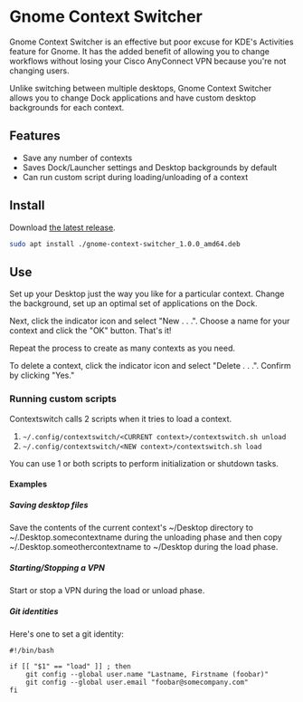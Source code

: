 # Gnome Context Switcher

Gnome Context Switcher is an effective but poor excuse for KDE's Activities
feature for Gnome.  It has the added benefit of allowing you to change
workflows without losing your Cisco AnyConnect VPN because you're not changing
users.

Unlike switching between multiple desktops, Gnome Context Switcher allows you
to change Dock applications and have custom desktop backgrounds for each
context.

## Features

+ Save any number of contexts
+ Saves Dock/Launcher settings and Desktop backgrounds by default
+ Can run custom script during loading/unloading of a context

## Install

Download [the latest release](https://github.com/jsseidel/gnome-context-switcher/releases).

```bash
sudo apt install ./gnome-context-switcher_1.0.0_amd64.deb
```

## Use

Set up your Desktop just the way you like for a particular context. Change the
background, set up an optimal set of applications on the Dock.

Next, click the indicator icon and select "New . . .". Choose a name for your
context and click the "OK" button. That's it!

Repeat the process to create as many contexts as you need.

To delete a context, click the indicator icon and select "Delete . . .".
Confirm by clicking "Yes."

### Running custom scripts

Contextswitch calls 2 scripts when it tries to load a context.

1. `~/.config/contextswitch/<CURRENT context>/contextswitch.sh unload`
2. `~/.config/contextswitch/<NEW context>/contextswitch.sh load`

You can use 1 or both scripts to perform initialization or shutdown tasks.

#### Examples

##### Saving desktop files

Save the contents of the current context's ~/Desktop directory to
~/.Desktop.somecontextname during the unloading phase and then copy
~/.Desktop.someothercontextname to ~/Desktop during the load phase.

##### Starting/Stopping a VPN

Start or stop a VPN during the load or unload phase.

##### Git identities

Here's one to set a git identity:

```
#!/bin/bash

if [[ "$1" == "load" ]] ; then
	git config --global user.name "Lastname, Firstname (foobar)"
	git config --global user.email "foobar@somecompany.com"
fi
```

